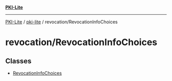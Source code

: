 [**PKI-Lite**](../../../README.md)

---

[PKI-Lite](../../../README.md) / [pki-lite](../../README.md) / revocation/RevocationInfoChoices

# revocation/RevocationInfoChoices

## Classes

- [RevocationInfoChoices](classes/RevocationInfoChoices.md)
